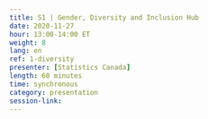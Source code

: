 ```yaml
---
title: S1 | Gender, Diversity and Inclusion Hub
date: 2020-11-27
hour: 13:00-14:00 ET
weight: 8
lang: en
ref: 1-diversity
presenter: [Statistics Canada]
length: 60 minutes
time: synchronous
category: presentation
session-link:
---
```

